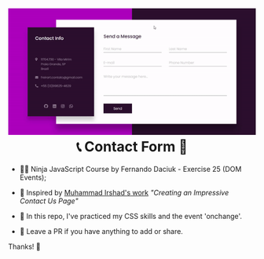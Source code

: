 <h1 align="center"> 
  <img alt="preview" src="https://raw.githubusercontent.com/freirart/contact-form/master/contact-form.gif" /><br />
  📞 Contact Form 📨
</h1>

- 🐱‍👤 Ninja JavaScript Course by Fernando Daciuk - Exercise 25 (DOM Events);

- 🚀 Inspired by <a href="https://www.youtube.com/channel/UCbwXnUipZsLfUckBPsC7Jog" target="_blank">Muhammad Irshad's work</a> <a style="text-decoration: none" href="https://www.youtube.com/watch?v=kdx_TGjvsMg" target="_blank"><i>"Creating an Impressive Contact Us Page"</i></a>

- 📝 In this repo, I've practiced my CSS skills and the event 'onchange'.

- 🤞 Leave a PR if you have anything to add or share.

Thanks! 🤙
